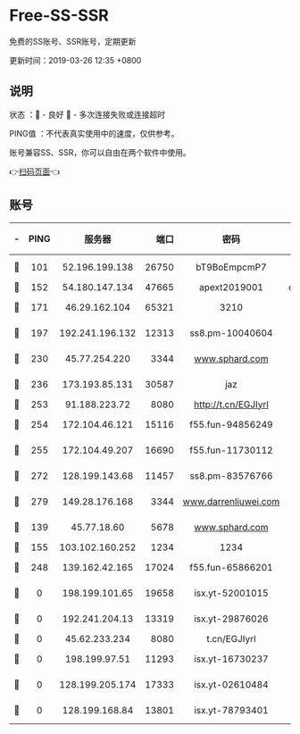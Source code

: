 # Free-SS-SSR

免费的SS账号、SSR账号，定期更新

更新时间：2019-03-26 12:35 +0800

## 说明

状态     ：🙂 - 良好 🙁 - 多次连接失败或连接超时

PING值   ：不代表真实使用中的速度，仅供参考。

账号兼容SS、SSR，你可以自由在两个软件中使用。

👉[扫码页面](https://liesauer.github.io/Free-SS-SSR/)👈

## 账号

|-|PING|服务器|端口|密码|加密方式|区域|
|:----:|:----:|:-----:|-----:|:----:|:----:|:----:|
|🙂|101|52.196.199.138|26750|bT9BoEmpcmP7|aes-256-cfb|JP|
|🙂|152|54.180.147.134|47665|apext2019001|chacha20|KR|
|🙂|171|46.29.162.104|65321|3210|aes-256-ctr|RU|
|🙂|197|192.241.196.132|12313|ss8.pm-10040604|aes-256-cfb|US|
|🙂|230|45.77.254.220|3344|www.sphard.com|aes-256-cfb|SG|
|🙂|236|173.193.85.131|30587|jaz|aes-256-cfb|US|
|🙂|253|91.188.223.72|8080|http://t.cn/EGJIyrl|rc4-md5|RU|
|🙂|254|172.104.46.121|15116|f55.fun-94856249|aes-256-cfb|SG|
|🙂|255|172.104.49.207|16690|f55.fun-11730112|aes-256-cfb|SG|
|🙂|272|128.199.143.68|11457|ss8.pm-83576766|aes-256-cfb|SG|
|🙂|279|149.28.176.168|3344|www.darrenliuwei.com|aes-256-cfb|AU|
|🙂|139|45.77.18.60|5678|www.sphard.com|aes-256-cfb|JP|
|🙂|155|103.102.160.252|1234|1234|rc4-md5|JP|
|🙂|248|139.162.42.165|17024|f55.fun-65866201|aes-256-cfb|SG|
|🙁|0|198.199.101.65|19658|isx.yt-52001015|aes-256-cfb|US|
|🙁|0|192.241.204.13|13319|isx.yt-29876026|aes-256-cfb|US|
|🙁|0|45.62.233.234|8080|t.cn/EGJIyrl|rc4-md5|CA|
|🙁|0|198.199.97.51|11293|isx.yt-16730237|aes-256-cfb|US|
|🙁|0|128.199.205.174|17333|isx.yt-02610484|aes-256-cfb|SG|
|🙁|0|128.199.168.84|13801|isx.yt-78793401|aes-256-cfb|SG|

